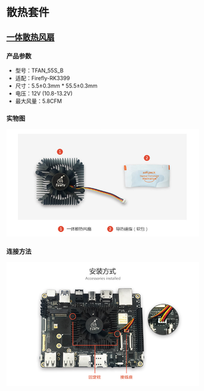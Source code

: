 # 散热套件

## [一体散热风扇](https://item.taobao.com/item.htm?spm=a1z10.5-c.w4002-12605442688.59.UPhNUm&id=546019160891)
### 产品参数
* 型号：TFAN_55S_B
* 适配：Firefly-RK3399
* 尺寸：5.5±0.3mm * 55.5±0.3mm
* 电压：12V (10.8-13.2V)
* 最大风量：5.8CFM
### 实物图
![](img/module_cooling1.jpg)
### 连接方法
![](img/module_cooling2.png)